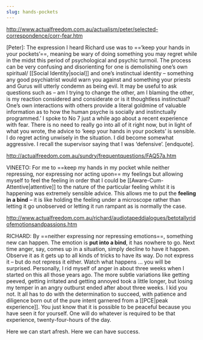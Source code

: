 ```yaml
---
slug: hands-pockets
---
```


http://www.actualfreedom.com.au/actualism/peter/selected-correspondence/corr-fear.htm

[Peter]: The expression I heard Richard use was to ==‘keep your hands in your pockets’==, meaning be wary of doing something you may regret while in the midst this period of psychological and psychic turmoil. The process can be very confusing and disorienting for one is demolishing one’s own spiritual/ [[Social Identity|social]] and one’s instinctual identity – something any good psychiatrist would warn you against and something your priests and Gurus will utterly condemn as being evil. It may be useful to ask questions such as – am I trying to change the other, am I blaming the other, is my reaction considered and considerate or is it thoughtless instinctual? One’s own interactions with others provide a literal goldmine of valuable information as to how the human psyche is socially and instinctually programmed.’ I spoke to No 7 just a while ago about a recent experience with fear. There is no need to really go into all of it right now, but in light of what you wrote, the advice to ‘keep your hands in your pockets’ is sensible. I do regret acting unwisely in the situation. I did become somewhat aggressive. I recall the supervisor saying that I was ‘defensive’. [endquote].

http://actualfreedom.com.au/sundry/frequentquestions/FAQ57a.htm

VINEETO: For me to ==keep my hands in my pocket while neither repressing, nor expressing nor acting upon== my feelings but allowing myself to feel the feeling in order that I could be [[Aware-Cum-Attentive|attentive]] to the nature of the particular feeling whilst it is happening was extremely sensible advice. This allows me to put the **feeling in a bind** – it is like holding the feeling under a microscope rather than letting it go unobserved or letting it run rampant as is normally the case.

http://www.actualfreedom.com.au/richard/audiotapeddialogues/betotallyridofemotionsandpassions.htm

RICHARD: By ==neither expressing nor repressing emotions==, something new can happen. The emotion is **put into a bind**, it has nowhere to go. Next time anger, say, comes up in a situation, simply decline to have it happen. Observe it as it gets up to all kinds of tricks to have its way. Do not express it – but do not repress it either. Watch what happens ... you will be surprised. Personally, I rid myself of anger in about three weeks when I started on this all those years ago. The more subtle variations like getting peeved, getting irritated and getting annoyed took a little longer, but losing my temper in an angry outburst ended after about three weeks. I kid you not. It all has to do with the determination to succeed, with patience and diligence born out of the pure intent garnered from a [[PCE|peak experience]]. You just know that it is possible to be peaceful because you have seen it for yourself. One will do whatever is required to be that experience, twenty-four-hours of the day.

Here we can start afresh. Here we can have success.